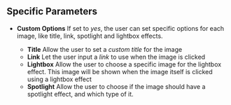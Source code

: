 ## Specific Parameters

- **Custom Options** 
If set to *yes*, the user can set specific options for each image, like title, link, spotlight and lightbox effects.

	- **Title**
	Allow the user to set a *custom title* for the image
	- **Link**
	Let the user input a *link* to use when the image is clicked
	- **Lightbox**
	Allow the user to choose a specific image for the lightbox effect. This image will be shown when the image itself is clicked using a lightbox effect
	- **Spotlight**
	Allow the user to choose if the image should have a spotlight effect, and which type of it.